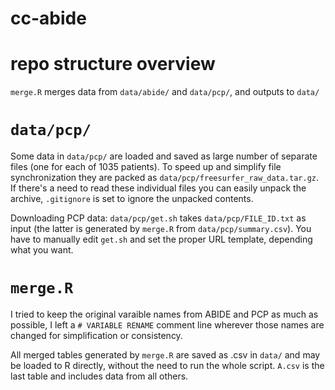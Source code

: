 # cc-abide

# repo structure overview

`merge.R` merges data from `data/abide/` and `data/pcp/`, and outputs to `data/`

# `data/pcp/`
Some data in `data/pcp/` are loaded and saved as large number of separate files
(one for each of 1035 patients). To speed up and simplify file synchronization
they are packed as `data/pcp/freesurfer_raw_data.tar.gz`. If there's a need to
read these individual files you can easily unpack the archive, `.gitignore` is
set to ignore the unpacked contents.

Downloading PCP data: `data/pcp/get.sh` takes `data/pcp/FILE_ID.txt` as input (the latter is
generated by `merge.R` from `data/pcp/summary.csv`). You have to manually
edit `get.sh` and set the proper URL template, depending what you want.

# `merge.R`
I tried to keep the original varaible names from ABIDE and PCP as much
as possible, I left a `# VARIABLE RENAME` comment line wherever those
names are changed for simplification or consistency.

All merged tables generated by `merge.R` are saved as .csv in `data/` and may
be loaded to R directly, without the need to run the whole script.
`A.csv` is the last table and includes data from all others.
